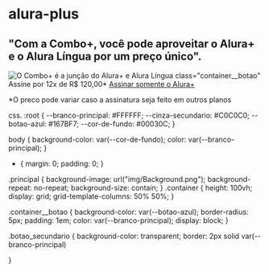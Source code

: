 # alura-plus
<!DOCTYPE html>
<html>
    <head>
        <title>AluraPlus</title>
        <meta <harset="UTF-8">
        <meta name="viewport" content="width-device-width, initial-scale=1">    
        <link rel="stylesheet" href="styles.css">
    </head>      
<body>
    <section class="container principal">
      <div>
    <h1>"Com a Combo+, você pode aproveitar o Alura+ e o Alura Língua por um preço único".</h1>
    <img src="img/Combo.png" alt="O Combo+ é a junção do Alura+ e Alura Língua">
        <a href="www.alura.com.br"></a> class="container__botao" Assine por 12x de R$ 120,00*</a>
    <a href="www.alura.com.br" class="container__botao botao_secundario">Assinar somente o Alura+ </a>
    <p class="container__aviso">*O preco pode variar caso a assinatura seja feito em outros planos</p>
    </div>
  </section>
</body>   
</html>

css.
:root { --branco-principal: #FFFFFF; 
    --cinza-secundario: #C0C0C0;
    --botao-azul: #167BF7;
    --cor-de-fundo: #00030C;
}

body { background-color: var(--cor-de-fundo); 
color: var(--branco-principal);
}
* {
    margin: 0;
    padding: 0;
  }
  
.principal { background-image: url("img/Background.png"); 
background-repeat: no-repeat;
background-size: contain;
}
.container {
    height: 100vh;
    display: grid;
    grid-template-columns: 50% 50%;
}

.container__botao { background-color: var(--botao-azul); 
    border-radius: 5px;
    padding: 1em;
    color: var(--branco-principal);
    display: block;
}

.botao_secundario {
    background-color: transparent;
    border: 2px solid var(--branco-principal)
    
 }









